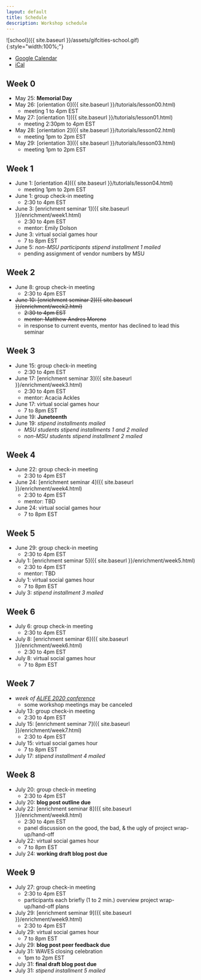 ```yaml
---
layout: default
title: Schedule
description: Workshop schedule
---
```


![school]({{ site.baseurl }}/assets/gifcities-school.gif){:style="width:100%;"}

* [Google Calendar](https://calendar.google.com/calendar?cid=MXQya3M1NjlndWc5MjFtZjZrc3BkYTY4aDBAZ3JvdXAuY2FsZW5kYXIuZ29vZ2xlLmNvbQ)
* [iCal](https://calendar.google.com/calendar/ical/1t2ks569gug921mf6kspda68h0%40group.calendar.google.com/public/basic.ics)

## Week 0
* May 25: **Memorial Day**
* May 26: [orientation 0]({{ site.baseurl }}/tutorials/lesson00.html)
  * meeting 1 to 4pm EST
* May 27: [orientation 1]({{ site.baseurl }}/tutorials/lesson01.html)
  * meeting 2:30pm to 4pm EST
* May 28: [orientation 2]({{ site.baseurl }}/tutorials/lesson02.html)
  * meeting 1pm to 2pm EST
* May 29: [orientation 3]({{ site.baseurl }}/tutorials/lesson03.html)
  * meeting 1pm to 2pm EST

## Week 1
* June 1: [orientation 4]({{ site.baseurl }}/tutorials/lesson04.html)
  * meeting 1pm to 2pm EST
* June 1: group check-in meeting
  * 2:30 to 4pm EST
* June 3: [enrichment seminar 1]({{ site.baseurl }}/enrichment/week1.html)
  * 2:30 to 4pm EST
  * mentor: Emily Dolson
* June 3: virtual social games hour
  * 7 to 8pm EST
* June 5: *non-MSU participants stipend installment 1 mailed*
  * pending assignment of vendor numbers by MSU

## Week 2
* June 8: group check-in meeting
  * 2:30 to 4pm EST
* ~~June 10: [enrichment seminar 2]({{ site.baseurl }}/enrichment/week2.html)~~
  * ~~2:30 to 4pm EST~~
  * ~~mentor: Matthew Andres Moreno~~
  * in response to current events, mentor has declined to lead this seminar

## Week 3
* June 15: group check-in meeting
  * 2:30 to 4pm EST
* June 17: [enrichment seminar 3]({{ site.baseurl }}/enrichment/week3.html)
  * 2:30 to 4pm EST
  * mentor: Acacia Ackles
* June 17: virtual social games hour
  * 7 to 8pm EST
* June 19: **Juneteenth**
* June 19: *stipend installments mailed*
  * *MSU students stipend installments 1 and 2 mailed*
  * *non-MSU students stipend installment 2 mailed*


## Week 4
* June 22: group check-in meeting
  * 2:30 to 4pm EST
* June 24: [enrichment seminar 4]({{ site.baseurl }}/enrichment/week4.html)
  * 2:30 to 4pm EST
  * mentor: TBD
* June 24: virtual social games hour
  * 7 to 8pm EST

## Week 5
* June 29: group check-in meeting
  * 2:30 to 4pm EST
* July 1: [enrichment seminar 5]({{ site.baseurl }}/enrichment/week5.html)
  * 2:30 to 4pm EST
  * mentor: TBD
* July 1: virtual social games hour
  * 7 to 8pm EST
* July 3: *stipend installment 3 mailed*

## Week 6
* July 6: group check-in meeting
  * 2:30 to 4pm EST
* July 8: [enrichment seminar 6]({{ site.baseurl }}/enrichment/week6.html)
  * 2:30 to 4pm EST
* July 8: virtual social games hour
  * 7 to 8pm EST

## Week 7
* *week of [ALIFE 2020 conference](http://2020.alife.org/)*
  * some workshop meetings may be canceled
* July 13: group check-in meeting
  * 2:30 to 4pm EST
* July 15: [enrichment seminar 7]({{ site.baseurl }}/enrichment/week7.html)
  * 2:30 to 4pm EST
* July 15: virtual social games hour
  * 7 to 8pm EST
* July 17: *stipend installment 4 mailed*

## Week 8
* July 20: group check-in meeting
  * 2:30 to 4pm EST
* July 20: **blog post outline due**
* July 22: [enrichment seminar 8]({{ site.baseurl }}/enrichment/week8.html)
  * 2:30 to 4pm EST
  * panel discussion on the good, the bad, & the ugly of project wrap-up/hand-off
* July 22: virtual social games hour
  * 7 to 8pm EST
* July 24: **working draft blog post due**

## Week 9
* July 27: group check-in meeting
  * 2:30 to 4pm EST
  * participants each briefly (1 to 2 min.) overview project wrap-up/hand-off plans
* July 29: [enrichment seminar 9]({{ site.baseurl }}/enrichment/week9.html)
  * 2:30 to 4pm EST
* July 29: virtual social games hour
  * 7 to 8pm EST
* July 29: **blog post peer feedback due**
* July 31: WAVES closing celebration
  * 1pm to 2pm EST
* July 31: **final draft blog post due**
* July 31: *stipend installment 5 mailed*
